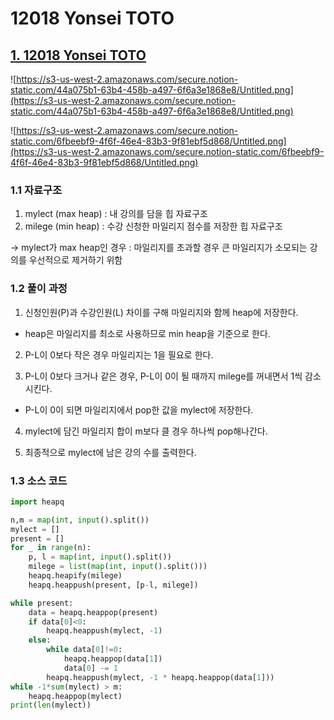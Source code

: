 # 12018 Yonsei TOTO

## [1. 12018 Yonsei TOTO](https://www.acmicpc.net/problem/12018)

![https://s3-us-west-2.amazonaws.com/secure.notion-static.com/44a075b1-63b4-458b-a497-6f6a3e1868e8/Untitled.png](https://s3-us-west-2.amazonaws.com/secure.notion-static.com/44a075b1-63b4-458b-a497-6f6a3e1868e8/Untitled.png)

![https://s3-us-west-2.amazonaws.com/secure.notion-static.com/6fbeebf9-4f6f-46e4-83b3-9f81ebf5d868/Untitled.png](https://s3-us-west-2.amazonaws.com/secure.notion-static.com/6fbeebf9-4f6f-46e4-83b3-9f81ebf5d868/Untitled.png)

### 1.1 자료구조

1. mylect (max heap) : 내 강의를 담을 힙 자료구조
2. milege (min heap) : 수강 신청한 마일리지 점수를 저장한 힙 자료구조

→ mylect가 max heap인 경우 : 마일리지를 초과할 경우 큰 마일리지가 소모되는 강의를 우선적으로 제거하기 위함

### 1.2 풀이 과정

1. 신청인원(P)과 수강인원(L) 차이를 구해 마일리지와 함께 heap에 저장한다.

- heap은 마일리지를 최소로 사용하므로 min heap을 기준으로 한다.

2. P-L이 0보다 작은 경우 마일리지는 1을 필요로 한다.

3. P-L이 0보다 크거나 같은 경우, P-L이 0이 될 때까지 milege를 꺼내면서 1씩 감소시킨다.

- P-L이 0이 되면 마일리지에서 pop한 값을 mylect에 저장한다.

4. mylect에 담긴 마일리지 합이 m보다 클 경우 하나씩 pop해나간다.

5. 최종적으로 mylect에 남은 강의 수를 출력한다.

### 1.3 소스 코드

```python
import heapq

n,m = map(int, input().split())
mylect = []
present = []
for _ in range(n):
    p, l = map(int, input().split())
    milege = list(map(int, input().split()))
    heapq.heapify(milege)
    heapq.heappush(present, [p-l, milege])

while present:
    data = heapq.heappop(present)
    if data[0]<0:
        heapq.heappush(mylect, -1)
    else:
        while data[0]!=0:
            heapq.heappop(data[1])
            data[0] -= 1
        heapq.heappush(mylect, -1 * heapq.heappop(data[1]))
while -1*sum(mylect) > m:
    heapq.heappop(mylect)
print(len(mylect))
```